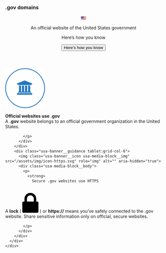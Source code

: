 <h3 class="site-preview-heading">.gov domains</h6>
<section class="usa-banner" aria-label="Official government website">
  <div class="usa-accordion">
    <header class="usa-banner__header">
      <div class="usa-banner__inner">
        <div class="grid-col-auto">
          <img class="usa-banner__header-flag" src="/assets/img/us_flag_small.png" alt="U.S. flag">
        </div>
        <div class="grid-col-fill tablet:grid-col-auto">
          <p class="usa-banner__header-text">An official website of the United States government</p>
          <p class="usa-banner__header-action" aria-hidden="true">Here’s how you know</p>
        </div>
        <button class="usa-accordion__button usa-banner__button"
          aria-expanded="false" aria-controls="gov-banner-default">
          <span class="usa-banner__button-text">Here’s how you know</span>
        </button>
      </div>
    </header>
    <div class="usa-banner__content usa-accordion__content" id="gov-banner-default">
      <div class="grid-row grid-gap-lg">
        <div class="usa-banner__guidance tablet:grid-col-6">
          <img class="usa-banner__icon usa-media-block__img" src="/assets/img/icon-dot-gov.svg" role="img" alt="" aria-hidden="true">
          <div class="usa-media-block__body">
            <p>
              <strong>
                Official websites use .gov
</strong>
              <br/>
              A <strong>.gov</strong> website belongs to an official government organization in the United States.

            </p>
          </div>
        </div>
        <div class="usa-banner__guidance tablet:grid-col-6">
          <img class="usa-banner__icon usa-media-block__img" src="/assets/img/icon-https.svg" role="img" alt="" aria-hidden="true">
          <div class="usa-media-block__body">
            <p>
              <strong>
                Secure .gov websites use HTTPS
</strong>
              <br/>
              A <strong>lock</strong> (
<span class="icon-lock"><svg xmlns="http://www.w3.org/2000/svg" width="52" height="64" viewBox="0 0 52 64" class="usa-banner__lock-image" role="img" aria-labelledby="banner-lock-title-default banner-lock-description-default" focusable="false"><title id="banner-lock-title-default">Lock</title><desc id="banner-lock-description-default">A locked padlock</desc><path fill="#000000" fill-rule="evenodd" d="M26 0c10.493 0 19 8.507 19 19v9h3a4 4 0 0 1 4 4v28a4 4 0 0 1-4 4H4a4 4 0 0 1-4-4V32a4 4 0 0 1 4-4h3v-9C7 8.507 15.507 0 26 0zm0 8c-5.979 0-10.843 4.77-10.996 10.712L15 19v9h22v-9c0-6.075-4.925-11-11-11z"/></svg></span>
) or <strong>https://</strong> means you’ve safely connected to the .gov website. Share sensitive information only on official, secure websites.

            </p>
          </div>
        </div>
      </div>
    </div>
  </div>
</section>